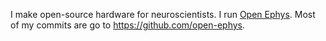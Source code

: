 I make open-source hardware for neuroscientists. I run [Open Ephys](https://open-ephys.org/). Most of my commits are go to https://github.com/open-ephys.
